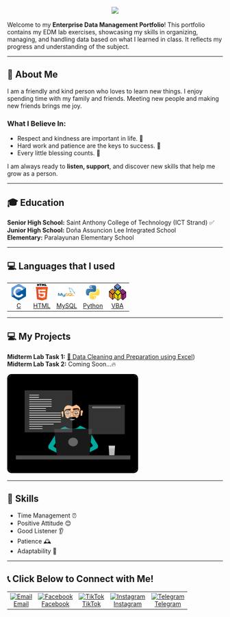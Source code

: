 <p align="center">
  <img src="https://capsule-render.vercel.app/api?text=# EDM-Portfolio - RIZO JOSE 🎯&animation=fadeIn&type=waving&color=gradient&height=100"/>
</p>

Welcome to my **Enterprise Data Management Portfolio**! This portfolio contains my EDM lab exercises, showcasing my skills in organizing, managing, and handling data based on what I learned in class. It reflects my progress and understanding of the subject.

---

## 🌟 About Me
I am a friendly and kind person who loves to learn new things. I enjoy spending time with my family and friends. Meeting new people and making new friends brings me joy. 

### What I Believe In:
- Respect and kindness are important in life. 🤝
- Hard work and patience are the keys to success. 💪
- Every little blessing counts. 🙏

I am always ready to **listen, support**, and discover new skills that help me grow as a person.

---

## 🎓 Education
**Senior High School:** Saint Anthony College of Technology (ICT Strand) ✅  
**Junior High School:** Doña Assuncion Lee Integrated School  
**Elementary:** Paralayunan Elementary School  

---  

## 💻 Languages that I used 

<table style="border-collapse: collapse; border: none;">
  <tr>
    <td align="center" style="border: none;">
      <a href="https://www.cprogramming.com/" target="_blank" rel="noreferrer">
        <img src="https://raw.githubusercontent.com/devicons/devicon/master/icons/c/c-original.svg" alt="C" width="40" height="40"/>
        <br>C
      </a>
    </td>
    <td align="center" style="border: none;">
      <a href="https://www.w3.org/html/" target="_blank" rel="noreferrer">
        <img src="https://raw.githubusercontent.com/devicons/devicon/master/icons/html5/html5-original-wordmark.svg" alt="HTML" width="40" height="40"/>
        <br>HTML
      </a>
    </td>
    <td align="center" style="border: none;">
      <a href="https://www.mysql.com/" target="_blank" rel="noreferrer">
        <img src="https://raw.githubusercontent.com/devicons/devicon/master/icons/mysql/mysql-original-wordmark.svg" alt="MySQL" width="40" height="40"/>
        <br>MySQL
      </a>
    </td>
    <td align="center" style="border: none;">
      <a href="https://www.python.org" target="_blank" rel="noreferrer">
        <img src="https://raw.githubusercontent.com/devicons/devicon/master/icons/python/python-original.svg" alt="Python" width="40" height="40"/>
        <br>Python
      </a>
    </td>
    <td align="center" style="border: none;">
      <a href="https://en.wikipedia.org/wiki/Visual_Basic_for_Applications" target="_blank" rel="noreferrer">
        <img src="https://github.com/Nonchalants/Portfolio/blob/main/images/file-type-vba-icon-2048x1143-g79vnax4.png?raw=true" alt="VBA" width="40" height="40"/>
        <br>VBA
      </a>
    </td>
  </tr>
</table>

---

## 💻 My Projects  
**Midterm Lab Task 1:** [📄 Data Cleaning and Preparation using Excel](https://github.com/Nonchalants/Portfolio/tree/main/MIDTERM%20LAB%20TASK1#readme))   
**Midterm Lab Task 2:** Coming Soon...🔥  

<img src="images/thoughtworks-gif_dribbble.gif" alt="Typing Man" style="width: 300px; border: 3px solid black; border-radius: 10px;">  
   
  
--- 

## 📌 Skills
- Time Management ⏰  
- Positive Attitude 😊  
- Good Listener 👂  
- Patience 🕰️  
- Adaptability 🔄  

---

## 📞 Click Below to Connect with Me!  

<table>
  <tr>
    <td align="center">
      <a href="mailto:crizojose24-0501@cca.edu.ph" target="_blank">
        <img src="https://cdn-icons-png.flaticon.com/512/732/732200.png" alt="Email" width="40" height="40"/><br>Email
      </a>
    </td>
    <td align="center">
      <a href="https://www.facebook.com/rizojose.1214" target="_blank">
        <img src="https://upload.wikimedia.org/wikipedia/commons/5/51/Facebook_f_logo_%282019%29.svg" alt="Facebook" width="40" height="40"/><br>Facebook
      </a>
    </td>
    <td align="center">
      <a href="https://www.tiktok.com/@shinra_14?_t=ZS-8uUGGG9p0XI&_r=1" target="_blank">
        <img src="https://upload.wikimedia.org/wikipedia/en/a/a9/TikTok_logo.svg" alt="TikTok" width="40" height="40"/><br>TikTok
      </a>
    </td>
    <td align="center">
      <a href="https://www.instagram.com" target="_blank">
        <img src="https://upload.wikimedia.org/wikipedia/commons/a/a5/Instagram_icon.png" alt="Instagram" width="40" height="40"/><br>Instagram
      </a>
    </td>
    <td align="center">
      <a href="https://telegram.org" target="_blank">
        <img src="https://upload.wikimedia.org/wikipedia/commons/8/82/Telegram_logo.svg" alt="Telegram" width="40" height="40"/><br>Telegram
      </a>
    </td>
  </tr>
</table>






